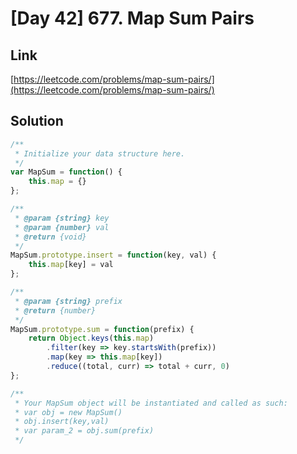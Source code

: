 # [Day 42] 677. Map Sum Pairs

<a name="0F0P1"></a>
## Link
[https://leetcode.com/problems/map-sum-pairs/](https://leetcode.com/problems/map-sum-pairs/)
<a name="mvHPd"></a>
## Solution
```javascript
/**
 * Initialize your data structure here.
 */
var MapSum = function() {
    this.map = {}
};

/** 
 * @param {string} key 
 * @param {number} val
 * @return {void}
 */
MapSum.prototype.insert = function(key, val) {
    this.map[key] = val
};

/** 
 * @param {string} prefix
 * @return {number}
 */
MapSum.prototype.sum = function(prefix) {
    return Object.keys(this.map)
        .filter(key => key.startsWith(prefix))
        .map(key => this.map[key])
        .reduce((total, curr) => total + curr, 0)
};

/** 
 * Your MapSum object will be instantiated and called as such:
 * var obj = new MapSum()
 * obj.insert(key,val)
 * var param_2 = obj.sum(prefix)
 */
```


